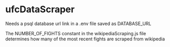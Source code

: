 # ufcDataScraper

Needs a psql database url link in a .env file saved as DATABASE_URL

The NUMBER_OF_FIGHTS constant in the wikipediaScraping.js file determines how many of the most recent fights are scraped from wikipedia 
